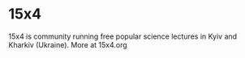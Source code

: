 15x4
====

15x4 is community running free popular science lectures in Kyiv and Kharkiv (Ukraine). More at 15x4.org
